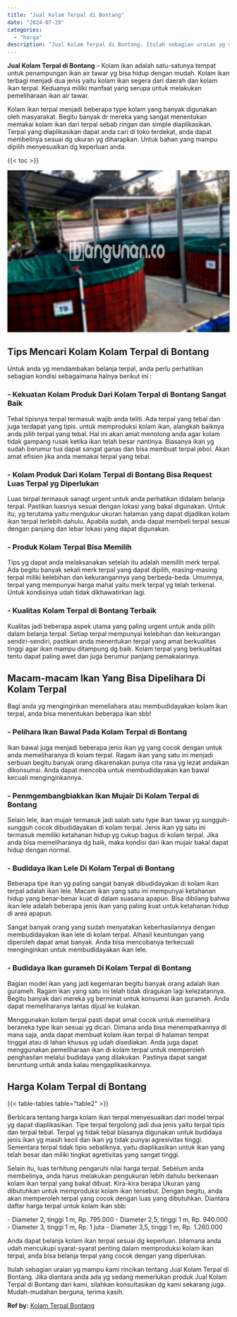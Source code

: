 ```yaml
---
title: "Jual Kolam Terpal di Bontang"
date: "2024-07-29"
categories: 
  - "harga"
description: "Jual Kolam Terpal di Bontang. Itulah sebagian uraian yg mampu kami rincikan tentang Jual Kolam Terpal di Bontang. Jika diantara anda ada yg sedang memerlukan..."
---
```


**Jual Kolam Terpal di Bontang** – Kolam ikan adalah satu-satunya tempat untuk penampungan ikan air tawar yg bisa hidup dengan mudah. Kolam ikan terbagi menjadi dua jenis yaitu kolam ikan segera dari daerah dan kolam ikan terpal. Keduanya miliki manfaat yang serupa untuk melakukan pemeliharaan ikan air tawar.

Kolam ikan terpal menjadi beberapa type kolam yang banyak digunakan oleh masyarakat. Begitu banyak dr mereka yang sangat menentukan memakai kolam ikan dari terpal sebab ringan dan simple diaplikasikan. Terpal yang diaplikasikan dapat anda cari di toko terdekat, anda dapat membelinya sesuai dg ukuran yg diharapkan. Untuk bahan yang mampu dipilih menyesuaikan dg keperluan anda.

{{< toc >}}

![Jual Kolam Terpal di Bontang](/images/jual-kolam-terpal-44.png)

## Tips Mencari Kolam Kolam Terpal di Bontang

Untuk anda yg mendambakan belanja terpal, anda perlu perhatikan sebagian kondisi sebagaimana halnya berikut ini :

### \- Kekuatan Kolam Produk Dari Kolam Terpal di Bontang Sangat Baik

Tebal tipisnya terpal termasuk wajib anda teliti. Ada terpal yang tebal dan juga terdapat yang tipis. untuk memproduksi kolam ikan, alangkah baiknya anda pilih terpal yang tebal. Hal ini akan amat menolong anda agar kolam tidak gampang rusak ketika ikan telah besar nantinya. Biasanya ikan yg sudah berumur tua dapat sangat ganas dan bisa membuat terpal jebol. Akan amat efisien jika anda memakai terpal yang tebal.

### \- Kolam Produk Dari Kolam Terpal di Bontang Bisa Request Luas Terpal yg Diperlukan

Luas terpal termasuk sanagt urgent untuk anda perhatikan didalam belanja terpal. Pastikan luasnya sesuai dengan lokasi yang bakal digunakan. Untuk itu, yg terutama yaitu mengukur ukuran halaman yang dapat dijadikan kolam ikan terpal terlebih dahulu. Apabila sudah, anda dapat membeli terpal sesuai dengan panjang dan lebar lokasi yang dapat digunakan.

### \- Produk Kolam Terpal Bisa Memilih

Tips yg dapat anda melaksanakan setelah itu adalah memilih merk terpal. Ada begitu banyak sekali merk terpal yang dapat dipilih, masing-masing terpal miliki kelebihan dan kekurangannya yang berbeda-beda. Umumnya, terpal yang mempunyai harga mahal yaitu merk terpal yg telah terkenal. Untuk kondisinya udah tidak dikhawatirkan lagi.

### \- Kualitas Kolam Terpal di Bontang Terbaik

Kualitas jadi beberapa aspek utama yang paling urgent untuk anda pilih dalam belanja terpal. Setiap terpal mempunyai kelebihan dan kekurangan sendiri-sendiri, pastikan anda menentukan terpal yang amat berkualitas tinggi agar ikan mampu ditampung dg baik. Kolam terpal yang berkualitas tentu dapat paling awet dan juga berumur panjang pemakaiannya.

## Macam-macam Ikan Yang Bisa Dipelihara Di Kolam Terpal

Bagi anda yg menginginkan memeliahara atau membudidayakan kolam ikan terpal, anda bisa menentukan beberapa ikan sbb!

### \- Pelihara Ikan Bawal Pada Kolam Terpal di Bontang

Ikan bawal juga menjadi beberapa jenis ikan yg yang cocok dengan untuk anda memeliharanya di kolam terpal. Ragam ikan yang satu ini menjadi serbuan begitu banyak orang dikarenakan punya cita rasa yg lezat andaikan dikonsumsi. Anda dapat mencoba untuk membudidayakan kan bawal kecuali menginginkannya.

### \- Penmgembangbiakkan Ikan Mujair Di Kolam Terpal di Bontang

Selain lele, ikan mujair termasuk jadi salah satu type ikan tawar yg sungguh-sungguh cocok dibudidayakan di kolam terpal. Jenis ikan yg satu ini termasuk memiliki ketahanan hidup yg cukup bagus di kolam terpal. Jika anda bisa memeliharanya dg baik, maka kondisi dari ikan mujair bakal dapat hidup dengan normal.

### \- Budidaya Ikan Lele Di Kolam Terpal di Bontang

Beberapa tipe ikan yg paling sangat banyak dibudidayakan di kolam ikan terpal adalah ikan lele. Macam ikan yang satu ini mempunyai ketahanan hidup yang benar-benar kuat di dalam suasana apapun. Bisa dibilang bahwa ikan lele adalah beberapa jenis ikan yang paling kuat untuk ketahanan hidup di area apapun.

Sangat banyak orang yang sudah menyatakan keberhasilannya dengan membudidayakan ikan lele di kolam terpal. Alhasil keuntungan yang diperoleh dapat amat banyak. Anda bisa mencobanya terkecuali menginginkan untuk membudidayakan ikan lele.

### \- Budidaya Ikan gurameh Di Kolam Terpal di Bontang

Bagian model ikan yang jadi kegemaran begitu banyak orang adalah ikan gurameh. Ragam ikan yang satu ini telah tidak diragukan lagi kelezatannya. Begitu banyak dari mereka yg berminat untuk konsumsi ikan gurameh. Anda dapat memeliharanya lantas dijual ke kulakan.

Menggunakan kolam terpal pasti dapat amat cocok untuk memelihara beraneka type ikan sesuai yg dicari. Dimana anda bisa menempatkannya di mana saja, anda dapat membuat kolam ikan terpal di halaman tempat tinggal atau di lahan khusus yg udah disediakan. Anda juga dapat menggunakan pemeliharaan ikan di kolam terpal untuk memperoleh penghasilan melalui budidaya yang dilakukan. Pastinya dapat sangat beruntung untuk anda kalau mengaplikasikannya.

## Harga Kolam Terpal di Bontang

{{< table-tables table="table2" >}}

Berbicara tentang harga kolam ikan terpal menyesuaikan dari model terpal yg dapat diaplikasikan. Tipe terpal tergolong jadi dua jenis yaitu terpal tipis dan terpal tebal. Terpal yg tidak tebal biasanya digunakan untuk budidaya jenis ikan yg masih kecil dan ikan yg tidak punyai agresivitas tinggi. Sementara terpal tidak tipis sebaliknya, yaitu diaplikasikan untuk ikan yang telah besar dan miliki tingkat agretivitas yang sangat tinggi.

Selain itu, luas terhitung pengaruhi nilai harga terpal. Sebelum anda membelinya, anda harus melakukan pengukuran lebih dahulu berkenaan kolam ikan terpal yang bakal dibuat. Kira-kira berapa Ukuran yang dibutuhkan untuk memproduksi kolam ikan tersebut. Dengan begitu, anda akan memperoleh terpal yang cocok dengan luas yang dibutuhkan. Diantara daftar harga terpal untuk kolam ikan sbb:

\- Diameter 2, tinggi 1 m, Rp. 795.000 - Diameter 2,5, tinggi 1 m, Rp. 940.000 - Diameter 3, tinggi 1 m, Rp. 1 juta - Diameter 3,5, tinggi 1 m, Rp. 1.260.000

Anda dapat belanja kolam ikan terpal sesuai dg keperluan. bilamana anda udah mencukupi syarat-syarat penting dalam memproduksi kolam ikan terpal, anda bisa belanja terpal yang cocok dengan yang diperlukan.

Itulah sebagian uraian yg mampu kami rincikan tentang Jual Kolam Terpal di Bontang. Jika diantara anda ada yg sedang memerlukan produk Jual Kolam Terpal di Bontang dari kami, silahkan konsultasikan dg kami sekarang juga. Mudah-mudahan berguna, terima kasih.

**Ref by:** [Kolam Terpal Bontang](https://id.wikipedia.org/wiki/Kolam)
